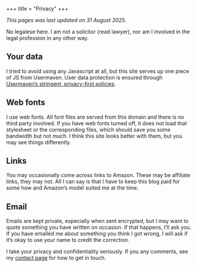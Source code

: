 +++
title = "Privacy"
+++

_This pages was last updated on 31 August 2025_.

No legalese here. I am not a solicitor (read lawyer), nor am I involved in the legal profession in any other way. 

## Your data

I tried to avoid using any Javascript at all, but this site serves up one piece of JS from Usermaven. User data protection is ensured through [Usermaven’s stringent, privacy-first policies](https://usermaven.com/privacy). 

## Web fonts

I use web fonts. All font files are served from this domain and there is no third party involved. If you have web fonts turned off, it does not load that stylesheet or the corresponding files, which should save you some bandwidth but not much. I think this site looks better with them, but you may see things differently.

## Links

You may occasionally come across links to Amazon. These may be affiliate links, they may not. All I can say is that I have to keep this blog paid for some how and Amazon’s model suited me at the time.

## Email

Emails are kept private, especially when sent encrypted, but I may want to quote something you have written on occasion. If that happens, I’ll ask you. If you have emailed me about something you think I got wrong, I will ask if it’s okay to use your name to credit the correction.

I take your privacy and confidentiality seriously. If you any comments, see my [contact page](/contact) for how to get in touch.
